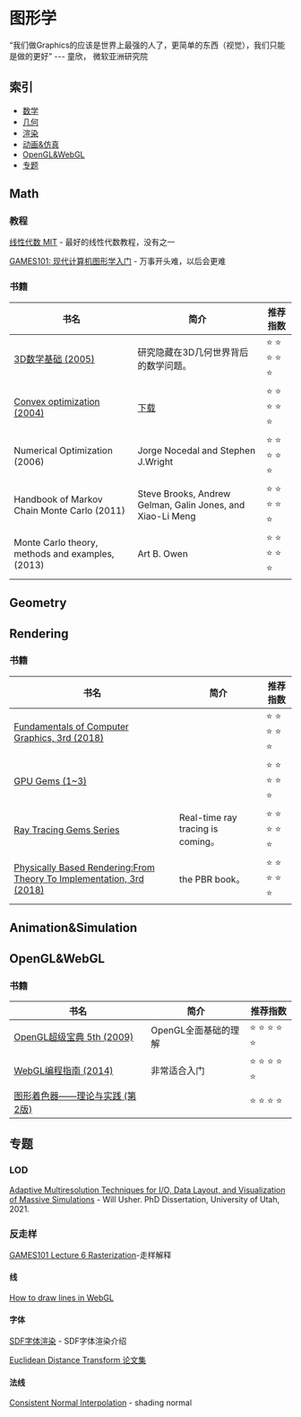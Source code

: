 # 图形学

“我们做Graphics的应该是世界上最强的人了，更简单的东西（视觉），我们只能是做的更好” --- 童欣， 微软亚洲研究院

## 索引

* [数学](#Math)
* [几何](#Geometry)
* [渲染](#Rendering)
* [动画&仿真](#Animation&Simulation)
* [OpenGL&WebGL](#OpenGL&WebGL)
* [专题](#专题)

## Math

### 教程

[线性代数 MIT](https://www.bilibili.com/video/BV1Kt411y7jN/) - 最好的线性代数教程，没有之一

[GAMES101: 现代计算机图形学入门](https://sites.cs.ucsb.edu/~lingqi/teaching/games101.html) - 万事开头难，以后会更难


### 书籍
| 书名  | 简介 | 推荐指数 |
| ------------- | ------------- | ------------- |
| 	[3D数学基础 (2005)](https://book.douban.com/subject/1400419/)  | 研究隐藏在3D几何世界背后的数学问题。 | :star: :star: :star: :star: :star:|
| 	[Convex optimization (2004)](https://www.youtube.com/watch?v=Rhe7JG7NaIM&list=PL8WsPW41L6l7rviIGvIkY0-jn-tM3YSNi)  |[下载](./books/convex_optimization) | :star: :star: :star: :star: :star:|
| 	Numerical Optimization (2006)  | Jorge Nocedal and Stephen J.Wright | :star: :star: :star: :star: :star:|
| 	Handbook of Markov Chain Monte Carlo (2011)  | Steve Brooks, Andrew Gelman, Galin Jones, and Xiao-Li Meng | :star: :star: :star: :star: :star:|
| 	Monte Carlo theory, methods and examples, (2013)  | Art B. Owen | :star: :star: :star: :star: :star:|

## Geometry

## Rendering

### 书籍
| 书名  | 简介 | 推荐指数 |
| ------------- | ------------- | ------------- |
| 	[Fundamentals of Computer Graphics, 3rd (2018)](http://libgen.rs/search.php?req=Fundamentals+of+Computer+Graphics&open=0&res=25&view=simple&phrase=1&column=def)  |  | :star: :star: :star: :star: :star:|
| 	[GPU Gems (1~3)](https://developer.nvidia.com/gpugems/gpugems/contributors)  |   | :star: :star: :star: :star: :star:|
| 	[Ray Tracing Gems Series](https://www.realtimerendering.com/raytracinggems/) | Real-time ray tracing is coming。 | :star: :star: :star: :star: :star:|
| 	[Physically Based Rendering:From Theory To Implementation, 3rd (2018)](https://www.pbr-book.org/3ed-2018/contents)  | the PBR book。  | :star: :star: :star: :star: :star:|

## Animation&Simulation

## OpenGL&WebGL

### 书籍
| 书名  | 简介 | 推荐指数 |
| ------------- | ------------- | ------------- |
| 	[OpenGL超级宝典 5th (2009)](http://libgen.rs/search.php?req=OpenGL+SuperBible+%3A+Comprehensive+Tutorial+and+Reference&open=0&res=25&view=simple&phrase=1&column=def)  | OpenGL全面基础的理解  | :star: :star: :star: :star: :star:|
| 	[WebGL编程指南 (2014)](https://book.douban.com/subject/25909351/)  | 非常适合入门  | :star: :star: :star: :star: :star:|
| 	[图形着色器——理论与实践 (第2版)](http://libgen.rs/search.php?req=graphics+shaders+mike&open=0&res=25&view=simple&phrase=1&column=def)  |   | :star: :star: :star: :star: |

## 专题

### LOD

[Adaptive Multiresolution Techniques for I/O, Data Layout, and Visualization of Massive Simulations](https://www.willusher.io/publications/dissertation) - Will Usher. PhD Dissertation, University of Utah, 2021.

### 反走样
[GAMES101 Lecture 6 Rasterization](https://www.bilibili.com/video/BV1X7411F744?p=6)-走样解释

#### 线
[How to draw lines in WebGL](https://www.khronos.org/assets/uploads/developers/presentations/Crazy_Panda_How_to_draw_lines_in_WebGL.pdf)

#### 字体
[SDF字体渲染](https://www.zhihu.com/search?type=content&q=sdf%20font) - SDF字体渲染介绍

[Euclidean Distance Transform 论文集](http://www.lysator.liu.se/~ingemar/books/Ingemar%20Ragnemalm%20-%20The%20Euclidean%20Distance%20Transform%20(dissertation).pdf)

#### 法线
[Consistent Normal Interpolation](./papers/ConsistentNormalInterpolation) - shading normal
